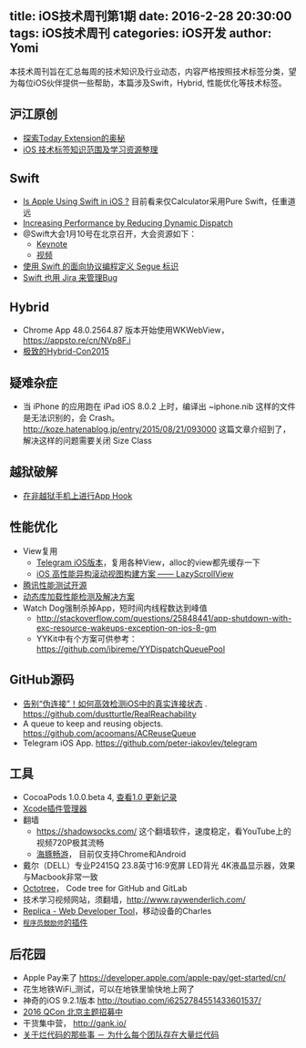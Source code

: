 title: iOS技术周刊第1期
date: 2016-2-28 20:30:00
tags: iOS技术周刊
categories: iOS开发
author: Yomi
---

本技术周刊旨在汇总每周的技术知识及行业动态，内容严格按照技术标签分类，望为每位iOS伙伴提供一些帮助，本篇涉及Swift，Hybrid, 性能优化等技术标签。

<!--more-->

## 沪江原创

* [探索Today Extension的奥秘](http://hujiangtechnology.github.io/2016/03/01/swift-today-extension-practice/)
* [iOS 技术标签知识范围及学习资源整理](http://hujiangtechnology.github.io/2016/02/27/tech-tags-study/)

## Swift

* [Is Apple Using Swift in iOS ?](https://medium.com/@ryanolsonk/is-apple-using-swift-4a6c80f74599#.m9wr5tr7k)  目前看来仅Calculator采用Pure Swift，任重道远
* [Increasing Performance by Reducing Dynamic Dispatch](https://developer.apple.com/swift/blog/?id=27)
* @Swift大会1月10号在北京召开，大会资源如下：
  * [Keynote](https://github.com/atConf/atswift-2016-resources)
  * [视频](http://www.imooc.com/video/11118)
* [使用 Swift 的面向协议编程定义 Segue 标识](http://swift.gg/2016/02/01/protocol-oriented-segue-identifiers-swift/)
* [Swift 也用 Jira 来管理Bug](https://bugs.swift.org/projects/SR/issues/SR-581?filter=allopenissues)

## Hybrid

* Chrome App 48.0.2564.87 版本开始使用WKWebView，https://appsto.re/cn/NVp8F.i
* [极致的Hybrid-Con2015](http://vdisk.weibo.com/s/sWYf0noAplM?from=page_100505_profile&wvr=6)

## 疑难杂症

* 当 iPhone 的应用跑在 iPad iOS 8.0.2 上时，编译出 <XIBName>~iphone.nib 这样的文件是无法识别的，会 Crash。http://koze.hatenablog.jp/entry/2015/08/21/093000 这篇文章介绍到了，解决这样的问题需要关闭 Size Class

## 越狱破解

* [在非越狱手机上进行App Hook](http://mp.weixin.qq.com/s?__biz=MjM5NTIyNTUyMQ==&mid=455373552&idx=1&sn=522bdeaa8a3a8a37423634f4e6ad0334&scene=23&srcid=0223kyi4SqD0Mu6UafGoaQ0T#rd)

## 性能优化

* View复用
  * [Telegram iOS版本](https://github.com/peter-iakovlev/telegram)，复用各种View，alloc的view都先缓存一下
  * [iOS 高性能异构滚动视图构建方案 —— LazyScrollView](http://pingguohe.net/2016/01/31/lazyscroll.html)
* [腾讯性能测试开源](https://github.com/TencentOpen/GT)
* [动态库加载性能检测及解决方案](https://github.com/stepanhruda/dyld-image-loading-performance)
* Watch Dog强制杀掉App，短时间内线程数达到峰值
  * ​http://stackoverflow.com/questions/25848441/app-shutdown-with-exc-resource-wakeups-exception-on-ios-8-gm
  * YYKit中有个方案可供参考：https://github.com/ibireme/YYDispatchQueuePool

## GitHub源码

* [告别“伪连接”！如何高效检测iOS中的真实连接状态](http://mp.weixin.qq.com/s?__biz=MzA3ODg4MDk0Ng==&mid=402123943&idx=1&sn=9de12e74c32510a245d6195836653d5f#rd) . https://github.com/dustturtle/RealReachability 
* A queue to keep and reusing objects. https://github.com/acoomans/ACReuseQueue
* Telegram iOS App. https://github.com/peter-iakovlev/telegram

## 工具

* CocoaPods 1.0.0.beta 4,  [查看1.0 更新记录](http://blog.cocoapods.org/CocoaPods-1.0/)
* [Xcode插件管理器](https://github.com/alcatraz/Alcatraz)
* 翻墙
  * https://shadowsocks.com/  这个翻墙软件，速度稳定，看YouTube上的视频720P极其流畅 
  * [海豚畅游](http://do1.glbproxy.tk/html/ec/index.html)， 目前仅支持Chrome和Android
* ​戴尔（DELL）专业P2415Q 23.8英寸16:9宽屏 LED背光 4K液晶显示器，效果与Macbook非常一致
* [Octotree](https://github.com/buunguyen/octotree/)， Code tree for GitHub and GitLab
* 技术学习视频网站，须翻墙，http://www.raywenderlich.com/
* [Replica - Web Developer Tool](https://itunes.apple.com/cn/app/replica-web-developer-tool/id1068196306?l=en&mt=8)，移动设备的Charles
* [`程序员鼓励师`的插件](https://github.com/poboke/Miku)

## 后花园

* Apple Pay来了 https://developer.apple.com/apple-pay/get-started/cn/
* 花生地铁WiFi_测试，可以在地铁里愉快地上网了
* 神奇的iOS 9.2.1版本 http://toutiao.com/i6252784551433601537/
* [2016 QCon 北京主题招募中](http://2016.qconbeijing.com/)
* 干货集中营， http://gank.io/
* [关于烂代码的那些事 － 为什么每个团队存在大量烂代码](http://mp.weixin.qq.com/s?__biz=MzAwMDU1MTE1OQ==&mid=403520625&idx=1&sn=c59f3944760a055ee7b6d1dda4431e0a&scene=23&srcid=0113zrH6MRCoo0NBX3AOOSDO#r)